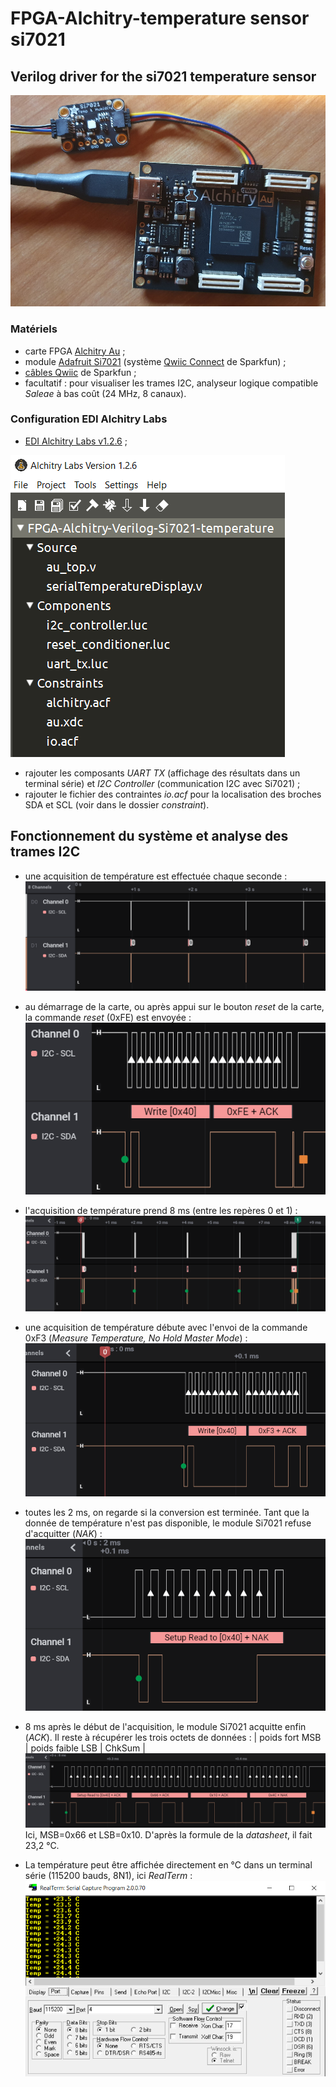 # FPGA-Alchitry-temperature sensor si7021

## Verilog driver for the si7021 temperature sensor

![Alchitry Au + Adafruit Si7021 module](images/20210526_185742.jpg)

### Matériels

 - carte FPGA [Alchitry Au](https://alchitry.com/products/alchitry-au-fpga-development-board) ;
 - module [Adafruit Si7021](https://www.adafruit.com/product/3251) (système [Qwiic Connect](https://www.sparkfun.com/qwiic) de Sparkfun) ;
 - [câbles Qwiic](https://www.sparkfun.com/categories/tags/qwiic-cables) de Sparkfun ;
 - facultatif : pour visualiser les trames I2C, analyseur logique compatible *Saleae* à bas coût (24 MHz, 8 canaux).
 
### Configuration EDI Alchitry Labs
 
 - [EDI Alchitry Labs v1.2.6](https://alchitry.com/pages/alchitry-labs) ;
  
![Fichiers du projet](images/AlchitryLabs.PNG)
 - rajouter les composants *UART TX* (affichage des résultats dans un terminal série) et *I2C Controller* (communication I2C avec Si7021) ;
 - rajouter le fichier des contraintes *io.acf* pour la localisation des broches SDA et SCL (voir dans le dossier *constraint*).
 
 ## Fonctionnement du système et analyse des trames I2C
 
 - une acquisition de température est effectuée chaque seconde :
![trame1](images/trame1.PNG)
 
 - au démarrage de la carte, ou après appui sur le bouton *reset* de la carte, la commande *reset* (0xFE) est envoyée :
![trame2](images/trame2.PNG)

- l'acquisition de température prend 8 ms (entre les repères 0 et 1) :
![trame3](images/trame3.PNG)
 
 - une acquisition de température débute avec l'envoi de la commande 0xF3 (*Measure Temperature, No Hold Master Mode*) :
![trame4](images/trame4.PNG)

- toutes les 2 ms, on regarde si la conversion est terminée. Tant que la donnée de température n'est pas disponible, le module Si7021 refuse d'acquitter (*NAK*) :
![trame5](images/trame5.PNG)

- 8 ms après le début de l'acquisition, le module Si7021 acquitte enfin (*ACK*). Il reste à récupérer les trois octets de données :
| poids fort MSB | poids faible LSB | ChkSum |
![trame6](images/trame6.PNG)
Ici, MSB=0x66 et LSB=0x10. D'après la formule de la *datasheet*, il fait 23,2 °C.

- La température peut être affichée directement en °C dans un terminal série (115200 bauds, 8N1), ici *RealTerm* :
![realterm-capture](images/realterm-capture.PNG)



